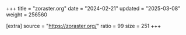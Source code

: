 +++
title = "zoraster.org"
date = "2024-02-21"
updated = "2025-03-08"
weight = 256560

[extra]
source = "https://zoraster.org/"
ratio = 99
size = 251
+++
